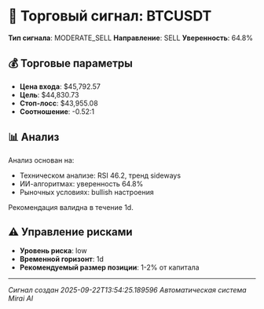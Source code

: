 
# 🎯 Торговый сигнал: BTCUSDT

**Тип сигнала**: MODERATE_SELL
**Направление**: SELL
**Уверенность**: 64.8%

## 💰 Торговые параметры
- **Цена входа**: $45,792.57
- **Цель**: $44,830.73
- **Стоп-лосс**: $43,955.08
- **Соотношение**: -0.52:1

## 📊 Анализ

Анализ основан на:
- Техническом анализе: RSI 46.2, тренд sideways
- ИИ-алгоритмах: уверенность 64.8%
- Рыночных условиях: bullish настроения

Рекомендация валидна в течение 1d.
        

## ⚠️ Управление рисками
- **Уровень риска**: low
- **Временной горизонт**: 1d
- **Рекомендуемый размер позиции**: 1-2% от капитала

---
*Сигнал создан 2025-09-22T13:54:25.189596*
*Автоматическая система Mirai AI*
        